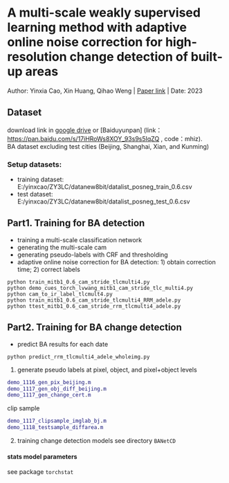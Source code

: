 # A multi-scale weakly supervised learning method with adaptive online noise correction for high-resolution change detection of built-up areas
Author: Yinxia Cao, Xin Huang, Qihao Weng | [Paper link](https://www.sciencedirect.com/science/article/pii/S0034425723003309) | Date: 2023

## Dataset
download link in [google drive](https://drive.google.com/drive/folders/1oxTBi8_tWT0EcflZWH71ECRY_K7WMhfo?usp=share_link) or [Baiduyunpan] (link：https://pan.baidu.com/s/17iHRoWs8XOY_93s9s5IqZQ 
, code：mhiz).    
BA dataset excluding test cities (Beijing, Shanghai, Xian, and Kunming)
### Setup datasets:
* training dataset: E:/yinxcao/ZY3LC/datanew8bit/datalist_posneg_train_0.6.csv
* test dataset: E:/yinxcao/ZY3LC/datanew8bit/datalist_posneg_test_0.6.csv

## Part1. Training for BA detection
- training a multi-scale classification network
- generating the multi-scale cam
- generating pseudo-labels with CRF and thresholding
- adaptive online noise correction for BA detection: 1) obtain correction time; 2) correct labels 
```commandline
python train_mitb1_0.6_cam_stride_tlcmulti4.py
python demo_cues_torch_lvwang_mitb1_cam_stride_tlc_multi4.py
python cam_to_ir_label_tlcmult4.py
python train_mitb1_0.6_cam_stride_tlcmulti4_RRM_adele.py
python ttest_mitb1_0.6_cam_stride_rrm_tlcmulti4_adele.py
```

## Part2. Training for BA change detection
- predict BA results for each date
```commandline
python predict_rrm_tlcmulti4_adele_wholeimg.py
```
1. generate pseudo labels at pixel, object, and pixel+object levels
```matlab
demo_1116_gen_pix_beijing.m
demo_1117_gen_obj_diff_beijing.m
demo_1117_gen_change_cert.m
```
clip sample
```matlab
demo_1117_clipsample_imglab_bj.m
demo_1118_testsample_diffarea.m
```
2. training change detection models
see directory `BANetCD`


#### stats model parameters
see package `torchstat`
